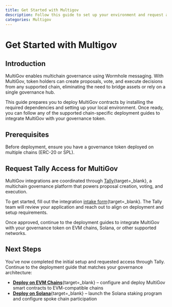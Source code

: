 ```yaml
---
title: Get Started with Multigov
description: Follow this guide to set up your environment and request access to deploy MultiGov contracts for multichain DAO governance using Wormhole messaging.
categories: Multigov
---
```


# Get Started with Multigov

## Introduction

MultiGov enables multichain governance using Wormhole messaging. With MultiGov, token holders can create proposals, vote, and execute decisions from any supported chain, eliminating the need to bridge assets or rely on a single governance hub.

This guide prepares you to deploy MultiGov contracts by installing the required dependencies and setting up your local environment. Once ready, you can follow any of the supported chain-specific deployment guides to integrate MultiGov with your governance token.

## Prerequisites

Before deployment, ensure you have a governance token deployed on multiple chains (ERC-20 or SPL).

## Request Tally Access for MultiGov

MultiGov integrations are coordinated through [Tally](https://www.tally.xyz/explore){target=\_blank}, a multichain governance platform that powers proposal creation, voting, and execution.

To get started, fill out the integration [intake form](https://www.tally.xyz/get-started){target=\_blank}. The Tally team will review your application and reach out to align on deployment and setup requirements.

Once approved, continue to the deployment guides to integrate MultiGov with your governance token on EVM chains, Solana, or other supported networks.

## Next Steps

You've now completed the initial setup and requested access through Tally. Continue to the deployment guide that matches your governance architecture:

 - [**Deploy on EVM Chains**](/docs/products/multigov/guides/deploy-to-evm){target=\_blank} – configure and deploy MultiGov smart contracts to EVM-compatible chains
 - [**Deploy on Solana**](/docs/products/multigov/guides/deploy-to-solana){target=\_blank} – launch the Solana staking program and configure spoke chain participation
